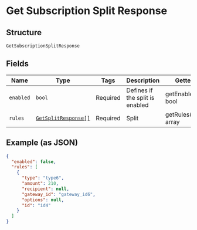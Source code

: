 
# Get Subscription Split Response

## Structure

`GetSubscriptionSplitResponse`

## Fields

| Name | Type | Tags | Description | Getter | Setter |
|  --- | --- | --- | --- | --- | --- |
| `enabled` | `bool` | Required | Defines if the split is enabled | getEnabled(): bool | setEnabled(bool enabled): void |
| `rules` | [`GetSplitResponse[]`](/doc/models/get-split-response.md) | Required | Split | getRules(): array | setRules(array rules): void |

## Example (as JSON)

```json
{
  "enabled": false,
  "rules": [
    {
      "type": "type6",
      "amount": 210,
      "recipient": null,
      "gateway_id": "gateway_id6",
      "options": null,
      "id": "id4"
    }
  ]
}
```

